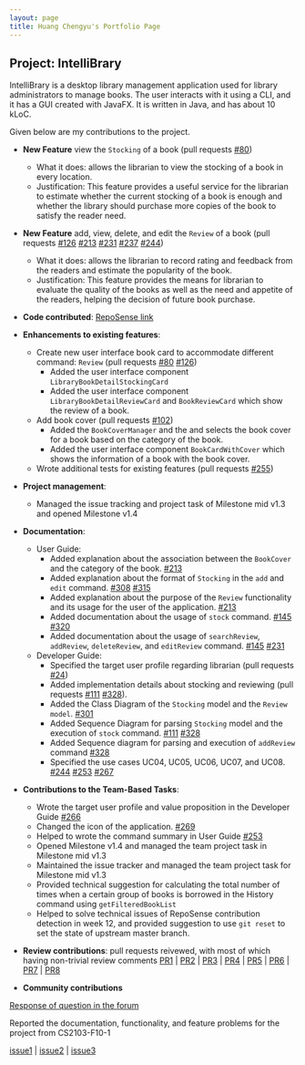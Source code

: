 ```yaml
---
layout: page
title: Huang Chengyu's Portfolio Page
---
```


## Project: IntelliBrary

IntelliBrary is a desktop library management application used for library administrators to manage books. The user interacts with it using a CLI, and it has a GUI created with JavaFX. It is written in Java, and has about 10 kLoC.

Given below are my contributions to the project.

* **New Feature** view the `Stocking` of a book (pull requests [#80](https://github.com/AY2021S1-CS2103-F09-3/tp/pull/80))
    * What it does: allows the librarian to view the stocking of a book in every location.
    * Justification: This feature provides a useful service for the librarian to estimate whether the current stocking of a book is enough and whether the library should purchase more copies of the book to satisfy the reader need.

* **New Feature** add, view, delete, and edit the `Review` of a book (pull requests [#126](https://github.com/AY2021S1-CS2103-F09-3/tp/pull/126) [#213](https://github.com/AY2021S1-CS2103-F09-3/tp/pull/213) [#231](https://github.com/AY2021S1-CS2103-F09-3/tp/pull/231) [#237](https://github.com/AY2021S1-CS2103-F09-3/tp/pull/237) [#244](https://github.com/AY2021S1-CS2103-F09-3/tp/pull/244))
    * What it does: allows the librarian to record rating and feedback from the readers and estimate the popularity of the book.
    * Justification: This feature provides the means for librarian to evaluate the quality of the books as well as the need and appetite of the readers, helping the decision of future book purchase.

* **Code contributed**: [RepoSense link](https://nus-cs2103-ay2021s1.github.io/tp-dashboard/#breakdown=true&search=hcy123902&sort=groupTitle&sortWithin=title&since=2020-08-14&timeframe=commit&mergegroup=&groupSelect=groupByRepos&checkedFileTypes=docs~functional-code~test-code~other)

* **Enhancements to existing features**:
  * Create new user interface book card to accommodate different command: `Review` (pull requests [#80](https://github.com/AY2021S1-CS2103-F09-3/tp/pull/80) [#126](https://github.com/AY2021S1-CS2103-F09-3/tp/pull/126))
    * Added the user interface component `LibraryBookDetailStockingCard`
    * Added the user interface component `LibraryBookDetailReviewCard` and `BookReviewCard` which show the review of a book.
  * Add book cover (pull requests [#102](https://github.com/AY2021S1-CS2103-F09-3/tp/pull/102))
    * Added the `BookCoverManager` and the and selects the book cover for a book based on the category of the book.
    * Added the user interface component `BookCardWithCover` which shows the information of a book with the book cover.
  * Wrote additional tests for existing features (pull requests [#255](https://github.com/AY2021S1-CS2103-F09-3/tp/pull/255))

* **Project management**:
  * Managed the issue tracking and project task of Milestone mid v1.3 and opened Milestone v1.4

* **Documentation**:
  * User Guide:
    * Added explanation about the association between the `BookCover` and the category of the book. [#213](https://github.com/AY2021S1-CS2103-F09-3/tp/pull/213)
    * Added explanation about the format of `Stocking` in the `add` and `edit` command. [#308](https://github.com/AY2021S1-CS2103-F09-3/tp/pull/308) [#315](https://github.com/AY2021S1-CS2103-F09-3/tp/pull/315)
    * Added explanation about the purpose of the `Review` functionality and its usage for the user of the application. [#213](https://github.com/AY2021S1-CS2103-F09-3/tp/pull/213)
    * Added documentation about the usage of `stock` command. [#145](https://github.com/AY2021S1-CS2103-F09-3/tp/pull/145) [#320](https://github.com/AY2021S1-CS2103-F09-3/tp/pull/320)
    * Added documentation about the usage of `searchReview`, `addReview`, `deleteReview`, and `editReview` command. [#145](https://github.com/AY2021S1-CS2103-F09-3/tp/pull/145) [#231](https://github.com/AY2021S1-CS2103-F09-3/tp/pull/231)
  * Developer Guide:
    * Specified the target user profile regarding librarian (pull requests [#24](https://github.com/AY2021S1-CS2103-F09-3/tp/pull/24))
    * Added implementation details about stocking and reviewing (pull requests [#111](https://github.com/AY2021S1-CS2103-F09-3/tp/pull/111) [#328](https://github.com/AY2021S1-CS2103-F09-3/tp/pull/328)).
    * Added the Class Diagram of the `Stocking` model and the `Review model`. [#301](https://github.com/AY2021S1-CS2103-F09-3/tp/pull/301)
    * Added Sequence Diagram for parsing `Stocking` model and the execution of `stock` command. [#111](https://github.com/AY2021S1-CS2103-F09-3/tp/pull/111) [#328](https://github.com/AY2021S1-CS2103-F09-3/tp/pull/328)
    * Added Sequence diagram for parsing and execution of `addReview` command [#328](https://github.com/AY2021S1-CS2103-F09-3/tp/pull/328)
    * Specified the use cases UC04, UC05, UC06, UC07, and UC08. [#244](https://github.com/AY2021S1-CS2103-F09-3/tp/pull/244) [#253](https://github.com/AY2021S1-CS2103-F09-3/tp/pull/253) [#267](https://github.com/AY2021S1-CS2103-F09-3/tp/pull/267)

* **Contributions to the Team-Based Tasks**:
    * Wrote the target user profile and value proposition in the Developer Guide [#266](https://github.com/AY2021S1-CS2103-F09-3/tp/pull/266)
    * Changed the icon of the application. [#269](https://github.com/AY2021S1-CS2103-F09-3/tp/pull/269)
    * Helped to wrote the command summary in User Guide [#253](https://github.com/AY2021S1-CS2103-F09-3/tp/pull/253)
    * Opened Milestone v1.4 and managed the team project task in Milestone mid v1.3
    * Maintained the issue tracker and managed the team project task for Milestone mid v1.3
    * Provided technical suggestion for calculating the total number of times when a certain group of books is borrowed in the History command using `getFilteredBookList`
    * Helped to solve technical issues of RepoSense contribution detection in week 12, and provided suggestion to use `git reset` to set the state of upstream master branch.
    
* **Review contributions**:
    pull requests reivewed, with most of which having non-trivial review comments
    [PR1](https://github.com/AY2021S1-CS2103-F09-3/tp/pull/21) 
    | [PR2](https://github.com/AY2021S1-CS2103-F09-3/tp/pull/64) 
    | [PR3](https://github.com/AY2021S1-CS2103-F09-3/tp/pull/73)
    | [PR4](https://github.com/AY2021S1-CS2103-F09-3/tp/pull/78)
    | [PR5](https://github.com/AY2021S1-CS2103-F09-3/tp/pull/90)
    | [PR6](https://github.com/AY2021S1-CS2103-F09-3/tp/pull/91)
    | [PR7](https://github.com/AY2021S1-CS2103-F09-3/tp/pull/134)
    | [PR8](https://github.com/AY2021S1-CS2103-F09-3/tp/pull/268)

* **Community contributions**

[Response of question in the forum](https://github.com/nus-cs2103-AY2021S1/forum/issues/370)

Reported the documentation, functionality, and feature problems for the project from CS2103-F10-1

[issue1](https://github.com/AY2021S1-CS2103-F10-1/tp/issues/180)
| [issue2](https://github.com/AY2021S1-CS2103-F10-1/tp/issues/168)
| [issue3](https://github.com/AY2021S1-CS2103-F10-1/tp/issues/170)
